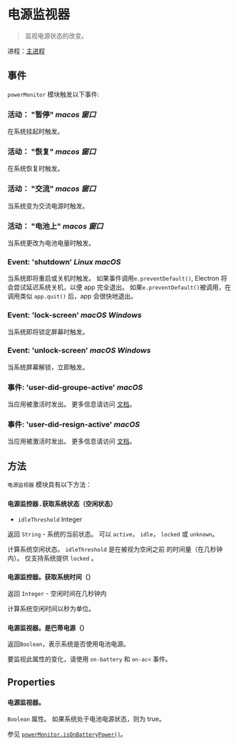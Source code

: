 # 电源监视器

> 监视电源状态的改变。

进程：[主进程](../glossary.md#main-process)

## 事件

` powerMonitor ` 模块触发以下事件:

### 活动： "暂停" _macos_ _窗口_

在系统挂起时触发。

### 活动： "恢复" _macos_ _窗口_

在系统恢复时触发。

### 活动： "交流" _macos_ _窗口_

当系统变为交流电源时触发。

### 活动： "电池上" _macos_  _窗口_

当系统更改为电池电量时触发。

### Event: 'shutdown' _Linux_ _macOS_

当系统即将重启或关机时触发。 如果事件调用`e.preventDefault()`, Electron 将会尝试延迟系统关机，以便 app 完全退出。 如果`e.preventDefault()`被调用，在调用类似 `app.quit()` 后，app 会很快地退出。

### Event: 'lock-screen' _macOS_ _Windows_

当系统即将锁定屏幕时触发。

### Event: 'unlock-screen' _macOS_ _Windows_

当系统屏幕解锁，立即触发。

### 事件: 'user-did-groupe-active' _macOS_

当应用被激活时发出。 更多信息请访问 [文档](https://developer.apple.com/documentation/appkit/nsworkspacesessiondidbecomeactivenotification?language=objc)。

### 事件: 'user-did-resign-active' _macOS_

当应用被激活时发出。 更多信息请访问 [文档](https://developer.apple.com/documentation/appkit/nsworkspacesessiondidresignactivenotification?language=objc)。

## 方法

`电源监视器` 模块具有以下方法：

### `电源监控器.获取系统状态（空闲状态）`

* `idleThreshold` Integer

返回 `String` - 系统的当前状态。 可以 `active`， `idle`， `locked` 或 `unknown`。

计算系统空闲状态。 `idleThreshold` 是在被视为空闲之前 的时间量（在几秒钟内）。  仅支持系统提供 `locked` 。

### `电源监控器。获取系统时间（）`

返回 `Integer` - 空闲时间在几秒钟内

计算系统空闲时间以秒为单位。

### `电源监视器。是巴蒂电源（）`

返回`Boolean`，表示系统是否使用电池电源。

要监视此属性的变化，请使用 `on-battery` 和 `on-ac<` 事件。

## Properties

### `电源监视器。`

`Boolean` 属性。 如果系统处于电池电源状态，则为 true。

参见 [`powerMonitor.isOnBatteryPower()`](#powermonitorisonbatterypower)。
